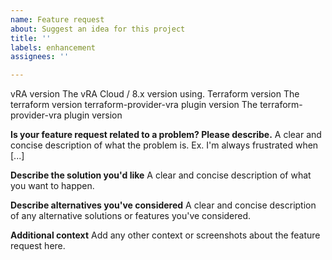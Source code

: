 ```yaml
---
name: Feature request
about: Suggest an idea for this project
title: ''
labels: enhancement
assignees: ''

---
```


vRA version
The vRA Cloud / 8.x version using.
Terraform version
The terraform version
terraform-provider-vra plugin version
The terraform-provider-vra plugin version

**Is your feature request related to a problem? Please describe.**
A clear and concise description of what the problem is. Ex. I'm always frustrated when [...]

**Describe the solution you'd like**
A clear and concise description of what you want to happen.

**Describe alternatives you've considered**
A clear and concise description of any alternative solutions or features you've considered.

**Additional context**
Add any other context or screenshots about the feature request here.
